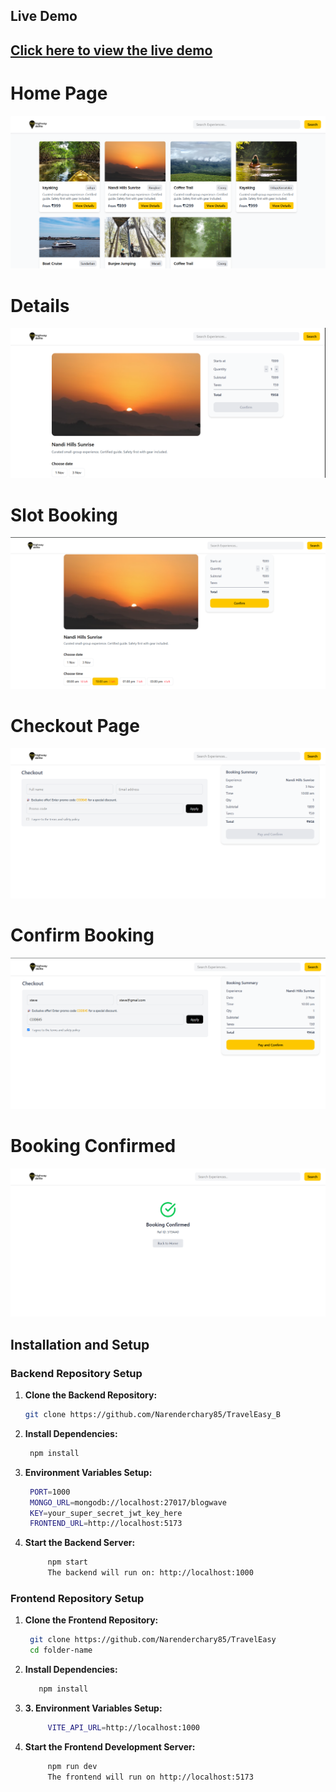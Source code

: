 <h2>Live Demo<h2>

[Click here to view the live demo](https://traveleasy-a7ye.onrender.com)
  
<h1>Home Page</h1>

![Alt Text](https://github.com/Narenderchary85/TravelEasy/blob/main/public/Homepage.png)

<h1>Details</h1>

![Alt Text](https://github.com/Narenderchary85/TravelEasy/blob/main/public/Detailspage.png)

<h1>Slot Booking</h1>

![Alt Text](https://github.com/Narenderchary85/TravelEasy/blob/main/public/BookingSlot.png)

<h1>Checkout Page</h1>

![Alt Text](https://github.com/Narenderchary85/TravelEasy/blob/main/public/Checkout.png)

<h1>Confirm Booking</h1>

![Alt Text](https://github.com/Narenderchary85/TravelEasy/blob/main/public/Checkout2.png)

<h1>Booking Confirmed</h1>

![Alt Text](https://github.com/Narenderchary85/TravelEasy/blob/main/public/Bookingconfirm.png)

## Installation and Setup

### Backend Repository Setup

1. **Clone the Backend Repository:**
   ```bash
   git clone https://github.com/Narenderchary85/TravelEasy_B
   
2.  **Install Dependencies:**
     ```bash
      npm install

3.  **Environment Variables Setup:**
     ```bash
      PORT=1000
      MONGO_URL=mongodb://localhost:27017/blogwave
      KEY=your_super_secret_jwt_key_here
      FRONTEND_URL=http://localhost:5173
     
4. **Start the Backend Server:**
     ```bash
          npm start
          The backend will run on: http://localhost:1000

### Frontend Repository Setup

1. **Clone the Frontend Repository:**
     ```bash
      git clone https://github.com/Narenderchary85/TravelEasy
      cd folder-name
2. **Install Dependencies:**
     ```bash
        npm install
3. **3.	Environment Variables Setup:**
     ```bash
          VITE_API_URL=http://localhost:1000

4. **Start the Frontend Development Server:**
     ```bash
          npm run dev
          The frontend will run on http://localhost:5173


